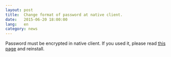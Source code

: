 ```yaml
---
layout: post
title:  Change format of password at native client.
date:   2015-06-20 18:00:00
lang:   en
category: news
---
```


Password must be encrypted in native client. If you used it, please read <a href="http://www.processwarp.org/docs/2015/06/20/ja-required_install.html" target="_blank">this page</a> and reinstall.
